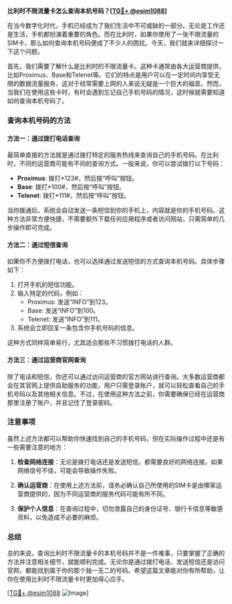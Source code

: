 **比利时不限流量卡怎么查询本机号码？[[TG💪+ @esim1088](https://t.me/s/esim1088)]**

在当今数字化时代，手机已经成为了我们生活中不可或缺的一部分。无论是工作还是生活，手机都扮演着重要的角色。而在比利时，如果你使用了一张不限流量的SIM卡，那么如何查询本机号码便成了不少人的困扰。今天，我们就来详细探讨一下这个问题。

首先，我们需要了解什么是比利时的不限流量卡。这种卡通常由各大运营商提供，比如Proximus、Base和Telenet等。它们的特点是用户可以在一定时间内享受无限的数据流量服务，这对于经常需要上网的人来说无疑是一个巨大的福音。然而，当我们在使用这些卡时，有时会遇到忘记自己手机号码的情况，这时候就需要知道如何查询本机号码了。

### 查询本机号码的方法

#### 方法一：通过拨打电话查询

最简单直接的方法就是通过拨打特定的服务热线来查询自己的手机号码。在比利时，不同的运营商可能有不同的查询方式。一般来说，你可以尝试拨打以下号码：

- **Proximus**: 拨打*123#，然后按“呼叫”按钮。
- **Base**: 拨打*100#，然后按“呼叫”按钮。
- **Telenet**: 拨打*111#，然后按“呼叫”按钮。

当你拨通后，系统会自动发送一条短信到你的手机上，内容就是你的手机号码。这种方法非常方便快捷，不需要额外下载任何应用程序或者访问网站，只需简单的几步操作即可完成。

#### 方法二：通过短信查询

如果你不方便拨打电话，也可以选择通过发送短信的方式查询本机号码。具体步骤如下：

1. 打开手机的短信功能。
2. 输入特定的代码，例如：
   - Proximus: 发送“INFO”到123。
   - Base: 发送“INFO”到100。
   - Telenet: 发送“INFO”到111。
3. 系统会立即回复一条包含你手机号码的信息。

这种方式同样简单易行，尤其适合那些不习惯拨打电话的人群。

#### 方法三：通过运营商官网查询

除了电话和短信，你还可以通过访问运营商的官方网站进行查询。大多数运营商都会在其官网上提供自助服务的功能，用户只需登录账户，就可以轻松查看自己的手机号码以及其他相关信息。不过，在使用这种方法之前，你需要确保已经在运营商那里注册了账户，并且记住了登录密码。

### 注意事项

虽然上述方法都可以帮助你快速找到自己的手机号码，但在实际操作过程中还是有一些需要注意的地方：

1. **检查网络连接**：无论是拨打电话还是发送短信，都需要良好的网络连接。如果网络信号不佳，可能会导致操作失败。
   
2. **确认运营商**：在使用上述方法前，请务必确认自己所使用的SIM卡是由哪家运营商提供的，因为不同运营商的服务代码可能有所不同。

3. **保护个人信息**：在查询过程中，切勿泄露自己的身份证号、银行卡信息等敏感资料，以免造成不必要的麻烦。

### 总结

总的来说，查询比利时不限流量卡的本机号码并不是一件难事，只要掌握了正确的方法并注意相关细节，就能顺利完成。无论你是通过拨打电话、发送短信还是访问官网，都能找到属于你的那个独一无二的号码。希望这篇文章能对你有所帮助，让你在使用比利时不限流量卡时更加得心应手。

[[TG💪+ @esim1088](https://t.me/s/esim1088) ![Image](https://i.postimg.cc/4NQfJmqS/Snipaste-2025-05-13-00-14-12.png)]
